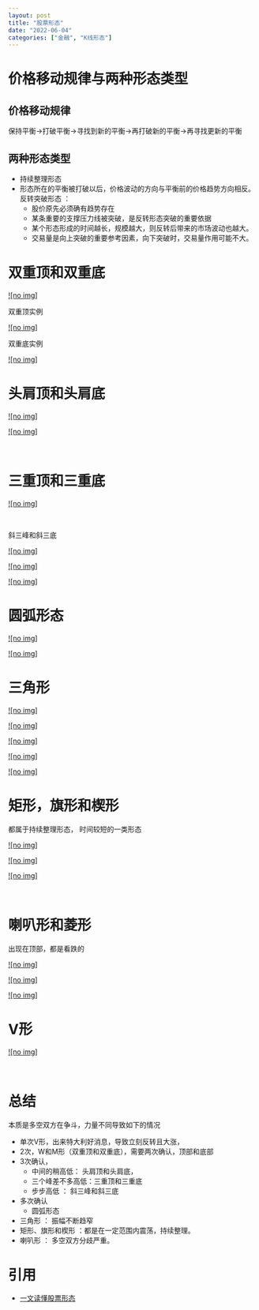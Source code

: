 ```yaml
---
layout: post
title: "股票形态"
date: "2022-06-04"
categories: ["金融", "K线形态"]
---
```


# 价格移动规律与两种形态类型

## 价格移动规律

保持平衡→打破平衡→寻找到新的平衡→再打破新的平衡→再寻找更新的平衡

## 两种形态类型

- 持续整理形态
- 形态所在的平衡被打破以后，价格波动的方向与平衡前的价格趋势方向相反。反转突破形态 ：
    - 股价原先必须确有趋势存在
    - 某条重要的支撑压力线被突破，是反转形态突破的重要依据
    - 某个形态形成的时间越长，规模越大，则反转后带来的市场波动也越大。
    - 交易量是向上突破的重要参考因素，向下突破时，交易量作用可能不大。

# 双重顶和双重底

[![no img]](http://127.0.0.1/?attachment_id=4547)

双重顶实例

[![no img]](http://127.0.0.1/?attachment_id=4548)

双重底实例

[![no img]](http://127.0.0.1/?attachment_id=4549)

# 头肩顶和头肩底

[![no img]](http://127.0.0.1/?attachment_id=4550)

[![no img]](http://127.0.0.1/?attachment_id=4551)

 

# 三重顶和三重底

[![no img]](http://127.0.0.1/?attachment_id=4552)

 

斜三峰和斜三底

[![no img]](http://127.0.0.1/?attachment_id=4553)

[![no img]](http://127.0.0.1/?attachment_id=4554)

[![no img]](http://127.0.0.1/?attachment_id=4555)

# 圆弧形态

[![no img]](http://127.0.0.1/?attachment_id=4556)

[![no img]](http://127.0.0.1/?attachment_id=4557)

# 三角形

[![no img]](http://127.0.0.1/?attachment_id=4558)

[![no img]](http://127.0.0.1/?attachment_id=4559)

[![no img]](http://127.0.0.1/?attachment_id=4560)

[![no img]](http://127.0.0.1/?attachment_id=4561)

[![no img]](http://127.0.0.1/?attachment_id=4562)

# 矩形，旗形和楔形

都属于持续整理形态， 时间较短的一类形态

[![no img]](http://127.0.0.1/?attachment_id=4563)

[![no img]](http://127.0.0.1/?attachment_id=4564)

[![no img]](http://127.0.0.1/?attachment_id=4565)

 

# 喇叭形和菱形

出现在顶部，都是看跌的

[![no img]](http://127.0.0.1/?attachment_id=4566)

[![no img]](http://127.0.0.1/?attachment_id=4567)

[![no img]](http://127.0.0.1/?attachment_id=4568)

# V形

[![no img]](http://127.0.0.1/?attachment_id=4569)

 

# 总结

本质是多空双方在争斗，力量不同导致如下的情况

- 单次V形，出来特大利好消息，导致立刻反转且大涨，
- 2次，W和M形（双重顶和双重底），需要两次确认，顶部和底部
- 3次确认，
    - 中间的稍高低： 头肩顶和头肩底，
    - 三个峰差不多高低：三重顶和三重底
    - 步步高低 ： 斜三峰和斜三底
- 多次确认
    - 圆弧形态
- 三角形 ： 振幅不断趋窄
- 矩形、旗形和楔形 ：都是在一定范围内震荡，持续整理。
- 喇叭形 ： 多空双方分歧严重。

# 引用

- [一文读懂股票形态](https://xueqiu.com/1301940089/198117930)
